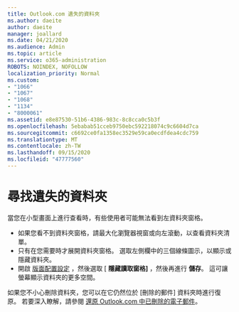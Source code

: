 ```yaml
---
title: Outlook.com 遺失的資料夾
ms.author: daeite
author: daeite
manager: joallard
ms.date: 04/21/2020
ms.audience: Admin
ms.topic: article
ms.service: o365-administration
ROBOTS: NOINDEX, NOFOLLOW
localization_priority: Normal
ms.custom:
- "1066"
- "1067"
- "1068"
- "1134"
- "8000061"
ms.assetid: e8e87530-51b6-4386-983c-8c8cca0c5b3f
ms.openlocfilehash: 5ebabab51cceb9750ebc592218074c9c6604d7ca
ms.sourcegitcommit: c6692ce0fa1358ec3529e59ca0ecdfdea4cdc759
ms.translationtype: MT
ms.contentlocale: zh-TW
ms.lasthandoff: 09/15/2020
ms.locfileid: "47777560"
---
```

# <a name="find-missing-folders"></a>尋找遺失的資料夾

當您在小型畫面上進行查看時，有些使用者可能無法看到左資料夾窗格。

- 如果您看不到資料夾窗格，請最大化瀏覽器視窗或向左滾動，以查看資料夾清單。
- 只有在您需要時才展開資料夾窗格。 選取左側欄中的三個線條圖示，以顯示或隱藏資料夾。
- 開啟 [版面配置設定](https://outlook.live.com/mail/options/mail/layout) ，然後選取 [ **隱藏讀取窗格]** ，然後再進行 **儲存**。 這可讓螢幕顯示資料夾的更多空間。

如果您不小心刪除資料夾，您可以在它仍然位於 [刪除的郵件] 資料夾時進行復原。 若要深入瞭解，請參閱 [還原 Outlook.com 中已刪除的電子郵件](https://support.office.com/article/cf06ab1b-ae0b-418c-a4d9-4e895f83ed50)。
